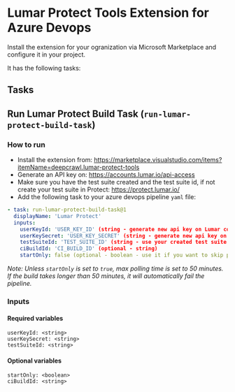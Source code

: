 # Lumar Protect Tools Extension for Azure Devops

Install the extension for your ogranization via Microsoft Marketplace and configure it in your project.

It has the following tasks:

## Tasks

## Run Lumar Protect Build Task (`run-lumar-protect-build-task`)

### How to run

- Install the extension from: https://marketplace.visualstudio.com/items?itemName=deepcrawl.lumar-protect-tools
- Generate an API key on: https://accounts.lumar.io/api-access
- Make sure you have the test suite created and the test suite id, if not create your test suite in Protect: https://protect.lumar.io/
- Add the following task to your azure devops pipeline `yaml` file:

```yaml
- task: run-lumar-protect-build-task@1
  displayName: 'Lumar Protect'
  inputs:
    userKeyId: 'USER_KEY_ID' (string - generate new api key on Lumar core app)
    userKeySecret: 'USER_KEY_SECRET' (string - generate new api key on Lumar core app)
    testSuiteId: 'TEST_SUITE_ID' (string - use your created test suite id)
    ciBuildId: 'CI_BUILD_ID' (optional - string)
    startOnly: false (optional - boolean - use it if you want to skip polling)
```

_Note: Unless `startOnly` is set to `true`, max polling time is set to 50 minutes. If the build takes longer than 50 minutes, it will automatically fail the pipeline._

### Inputs

#### Required variables

```
userKeyId: <string>
userKeySecret: <string>
testSuiteId: <string>
```

#### Optional variables

```
startOnly: <boolean>
ciBuildId: <string>
```
